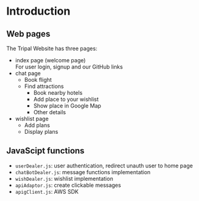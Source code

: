 # Introduction
## Web pages
The Tripal Website has three pages:
- index page (welcome page)<br>For user login, signup and our GitHub links
- chat page<br>
    - Book flight
    - Find attractions
        - Book nearby hotels
        - Add place to your wishlist
        - Show place in Google Map
        - Other details
- wishlist page<br>
    - Add plans 
    - Display plans

## JavaScipt functions
- <code>userDealer.js</code>: user authentication, redirect unauth user to home page
- <code>chatBotDealer.js</code>: message functions implementation
- <code>wishDealer.js</code>: wishlist implementation
- <code>apiAdaptor.js</code>: create clickable messages
- <code>apigClient.js</code>: AWS SDK


